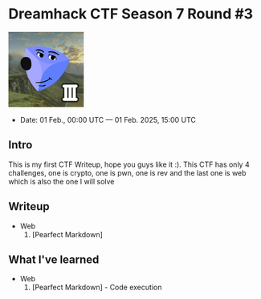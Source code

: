 # Dreamhack CTF Season 7 Round #3
![](image.png)
- Date: 01 Feb., 00:00 UTC — 01 Feb. 2025, 15:00 UTC
## Intro
This is my first CTF Writeup, hope you guys like it :).
This CTF has only 4 challenges, one is crypto, one is pwn, one is rev and the last one is web which is also the one I will solve

## Writeup
- Web
    1. [Pearfect Markdown]

## What I've learned
- Web
    1. [Pearfect Markdown] - Code execution